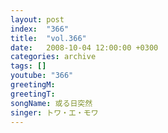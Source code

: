 ```yaml
---
layout: post
index:  "366"
title:  "vol.366"
date:   2008-10-04 12:00:00 +0300
categories: archive
tags: []
youtube: "366"
greetingM: 
greetingT: 
songName: 或る日突然
singer: トワ・エ・モワ
---
```

